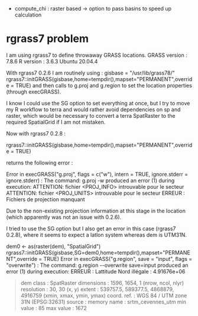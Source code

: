 - compute_chi : raster based -> option to pass basins to speed up calculation


# rgrass7 problem
I am using rgrass7 to define throwaway GRASS locations. 
GRASS version : 7.8.6
R version : 3.6.3
Ubuntu 20.04.4 

With rgrass7 0.2.6 I am routinely using :
gisbase = "/usr/lib/grass78/"
rgrass7::initGRASS(gisbase,home=tempdir(),mapset="PERMANENT",override = TRUE)
and then calls to g.proj and g.region to set the location properties (through execGRASS). 

I know I could use the SG option to set everything at once, but  I try to move my R workflow to terra  and would rather avoid dependencies on sp and raster, which would be necessary to convert a terra SpatRaster to the required SpatialGrid if I am not mistaken. 

Now with rgrass7 0.2.8 :

rgrass7::initGRASS(gisbase,home=tempdir(),mapset="PERMANENT",override = TRUE)

returns the following error :

Error in execGRASS("g.proj", flags = c("w"), intern = TRUE, ignore.stderr = ignore.stderr) : 
  The command:
g.proj -w
produced an error (1) during execution:
ATTENTION: fichier <PROJ_INFO> introuvable pour le secteur
           <file3f47d24ad6933>
ATTENTION: fichier <PROJ_UNITS> introuvable pour le secteur
           <file3f47d24ad6933>
ERREUR : Fichiers de projection manquant

Due to the non-existing projection information at this stage in the location (which apparently was not an issue with 0.2.6).

I tried to use the SG option but I also get an error in this case (rgrass7 0.2.8), where it seems to expect a latlon system whereas dem is UTM31N.

dem0 <- as(raster(dem), "SpatialGrid")
rgrass7::initGRASS(gisbase,SG=dem0,home=tempdir(),mapset="PERMANENT",override = TRUE)
Error in execGRASS("g.region", save = "input", flags = "overwrite") : 
  The command:
g.region --overwrite save=input
produced an error (1) during execution:
ERREUR : Lattitude Nord illégale : 4.91676e+06


> dem
class       : SpatRaster 
dimensions  : 1596, 1654, 1  (nrow, ncol, nlyr)
resolution  : 30, 30  (x, y)
extent      : 539757.5, 589377.5, 4868879, 4916759  (xmin, xmax, ymin, ymax)
coord. ref. : WGS 84 / UTM zone 31N (EPSG:32631) 
source      : memory 
name        : srtm_cevennes_utm 
min value   :                85 
max value   :              1672 

